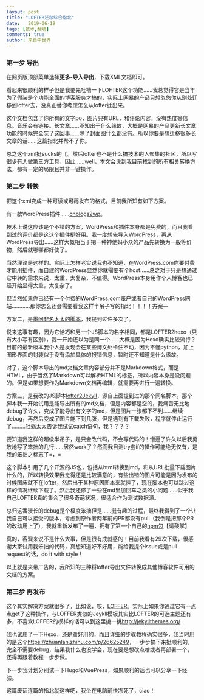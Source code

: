 ```yaml
---
layout: post
title: "LOFTER迁移综合指北"
date:   2019-06-19
tags: [技术,翻墙]
comments: true
author: 来自中世界
---
```

### 第一步 导出

在网页版顶部菜单选择**更多-导入导出**，下载XML文档即可。

看起来很顺利的样子但是我要先吐槽一下LOFTER这个功能……我总觉得它是当年为了假装是个功能全面的博客服务才搞的，实际上网易的产品只想忽悠你从别处迁移到lofter去，没真正替你考虑怎么从lofter迁出来。

这个文档包含了你所有的文字po，图片只有URL，和评论内容，没有热度等信息。音乐会有链接。长文章……不知出于什么缘故，大概是网易的产品更新长文章功能的时候完全忘了这回事……除了封面图什么都没有。所以你要是想迁移很多长文章的话……这篇指北并帮不了你。

总之这个xml挺sucks的【。然后lofter也不是什么搞技术的人聚集的社区，所以写很少有人做第三方工具，因此……well，本文会说到我目前找到的所有相关转换方法，都有一定的局限且并非一键操作。

### 第二步 转换

把这个xml变成一种可读或可再发布的格式，目前我所知有如下方案。

有一款WordPress插件……[cnblogs2wp](https://wordpress.org/plugins/cnblogs2wp/)。

技术上说这应该是个不错的方案，WordPress和插件本身都是免费的，而且我看到过的评价都是这这个插件挺好用。我一度想先导入WordPress，再从WordPress导出……这样大概相当于把一种神他妈小众的产品先转换为一般等价物，然后就哪哪都好使了。

当然理论是这样的。实际上怎样老实说我也不知道，在WordPress.com你要付费才能用插件，而自建的WordPress显然你就需要有个host……总之对于只是想通过它中转的需求来说，太重，太复杂，不值得。WordPress本身用作个人博客也已经开始显得太重，太复杂了。

但当然如果你已经有一个付费的WordPress.com账户或者自己的WordPress网站…………那你怎么还会需要看我这样半吊子写的指北！！！！~~方案一~~

方案二，是[墨问非名太太的脚本](https://github.com/alicewish/Lofter2Hexo)，我提到过许多次了。

说来这事有趣，因为它恰巧和另一个JS脚本的名字相同，都是LOFTER2hexo（只有大小写有区别），我一开始还以为是同一个……大概是因为Hexo确实比较流行？目前的最新版本我个人是发现会在某些博文处卡住不动，因为不懂python，加上图形界面的封装似乎没有添加具体的报错信息，暂时还不知道是什么缘故。

对了，这个脚本导出的md文档文章内容部分并不是Markdown格式，而是HTML，由于当然了Markdown可以解析HTML的标签，所以内容本身是没问题的。但是如果想要作为Markdown文档再编辑，就需要再进行一遍转换。

方案三，是我改的JS脚本[lofter2Jekyll](https://github.com/FromEndWorld/lofter2Jekyll)，源自上面提到过的那个同名脚本。那个脚本我一开始试用是能导出所有的md文档，但是内容都是空的，我痛苦无比地debug了许久，变成了能导出有文字的md，但是图片一张都下不到……继续debug，再然后变成了图片能下到几张，但是遇到有下载失败，程序就停止运行了………牡蛎太太告诉我试试catch语句，我？？？？

要知道我这样的超级半吊子，是只会改代码，不会写代码的！懵逼了许久以后我勇敢地写了笨拙的几行……居然work了？然而我目测try套if的操作可能绝无仅有，是我的笨拙之标志了=，=

这个脚本引用了几个开源的JS包，包括从html转换到md，和从URL批量下载图片什么的，所以转换效果我觉得还是比较满意的，有些出错的图片可能是因为发布的时候图床就不在lofter，然后出于某种原因图本来就挂了，现在脚本也可以跳过这样的情况继续下载了。然后我还修了一些在md里加回车之类的小问题……似乎我自己LOFTER真的集合了很多奇葩状况，很适合作为测试数据源。

总归这番漫长的debug是个极度笨拙但是……挺有趣的过程，最终我得到了一个让我自己可以接受的版本，考虑到原作者两年前的PR都没有pull（我倒是把那个PR的改动用上了），我就重新发布了一遍，拥有了第一个自己的[npm包](https://www.npmjs.com/package/lofter2jekyll)【请鼓掌】

真的，客观来说不是什么大事，但是很有成就感的！目前我看有29次下载，很感谢大家试用我笨拙的代码，真想知道好不好用，能给我提个issue或是pull request的话，do it with style！

以上就是夹带广告的，我所知的三种将lofter导出文件转换成其他博客软件可用的文档的方案。

### 第三步 再发布

这个其实解决方案就很多了，比如说，咳，[LOFFER](https://github.com/FromEndWorld/LOFFER)。实际上如果你通过它有一点点get了这种操作，与LOFFER类似的Jeykll模板其实比LOFTER的可选主题还有多，不喜欢LOFFER的模样的话可以到这里挑一挑<http://jekyllthemes.org/>

我也试用了一下Hexo，还是蛮好用的，而且详细的步骤教程确实很多，我当时用的是这个<https://zhuanlan.zhihu.com/p/26625249>，一步步搞下来挺顺利的，完全不需要debug，结果我什么也没学会，现在要是想改点啥或者再部署一个，还得再跟着教程一步步做。

下一步我计划分别试一下Hugo和VuePress，如果顺利的话也可以分享一下经验。

这篇废话连篇的指北就这样吧，我坐在电脑前快冻死了，ciao！